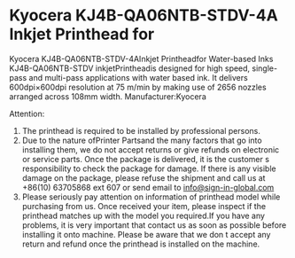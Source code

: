 # Kyocera KJ4B-QA06NTB-STDV-4A Inkjet Printhead for 

Kyocera KJ4B-QA06NTB-STDV-4AInkjet Printheadfor Water-based Inks
KJ4B-QA06NTB-STDV inkjetPrintheadis designed for high speed, single-pass and multi-pass applications with water based ink.
It delivers 600dpi×600dpi resolution at 75 m/min by making use of 2656 nozzles arranged across 108mm width.
Manufacturer:Kyocera


Attention:
1. The printhead is required to be installed by professional persons.
2. Due to the nature ofPrinter Partsand the many factors that go into installing them, we do not accept returns or give refunds on electronic or service parts. Once the package is delivered, it is the customer s responsibility to check the package for damage. If there is any visible damage on the package, please refuse the shipment and call us at +86(10) 63705868 ext 607 or send email to info@sign-in-global.com
3. Please seriously pay attention on information of printhead model while purchasing from us. Once received your item, please inspect if the printhead matches up with the model you required.If you have any problems, it is very important that contact us as soon as possible before installing it onto machine. Please be aware that we don t accept any return and refund once the printhead is installed on the machine.

